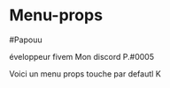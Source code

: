 # Menu-props

#Papouu

éveloppeur fivem Mon discord P.#0005

Voici un menu props touche par defautl K
